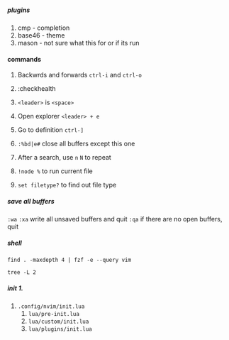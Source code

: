 ##### plugins
1. cmp - completion
1. base46 - theme
1. mason - not sure what this for or if its run

#### commands

1. Backwrds and forwards `ctrl-i` and `ctrl-o`

1.  :checkhealth
2.  `<leader>` is `<space>`
3.  Open explorer `<leader> + e`
4. Go to definition `ctrl-]`
5. `:%bd|e#` close all buffers except this one
1. After a search, use `n` `N` to repeat
1. `!node %` to run current file
1. `set filetype?` to find out file type


##### save all buffers
`:wa`
`:xa` write all unsaved buffers and quit
`:qa` if there are no open buffers, quit


##### shell

`find . -maxdepth 4 | fzf -e --query vim`

`tree -L 2`




##### init 1. 

1. `.config/nvim/init.lua`
    1. `lua/pre-init.lua`
	1. `lua/custom/init.lua`
	1. `lua/plugins/init.lua`



